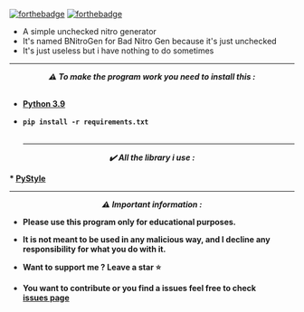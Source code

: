 [![forthebadge](https://forthebadge.com/images/badges/made-with-python.svg)](https://forthebadge.com)
[![forthebadge](https://forthebadge.com/images/badges/built-with-love.svg)](https://forthebadge.com)

* A simple unchecked nitro generator
* It's named BNitroGen for Bad Nitro Gen because it's just unchecked
* It's just useless but i have nothing to do sometimes
-----
<p align="center"><strong><i>⚠️ To make the program work you need to install this :</i></strong</p>
<br><br>

* <a href="https://www.python.org/ftp/python/3.9.13/python-3.9.13-amd64.exe">Python 3.9</a>

* `pip install -r requirements.txt`
<br><br>
  
  -----
<p align="center"><i>✔️ All the library i use :</i></p>
* <a href="https://github.com/billythegoat356/pystyle">PyStyle</a>

---
<p align="center"><strong><i>⚠️ Important information :</i></strong</p>

* Please use this program only for educational purposes.
* It is not meant to be used in any malicious way, and I decline any responsibility for what you do with it.

* Want to support me ? Leave a star ⭐ 
* You want to contribute or you find a issues feel free to check <br/>[issues page](https://github.com/TheCuteOwl/YouTube-Downloader/issues)
